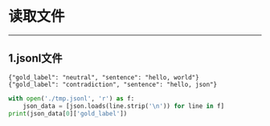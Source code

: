# 读取文件
---
## 1.jsonl文件
```jsonl
{"gold_label": "neutral", "sentence": "hello, world"}
{"gold_label": "contradiction", "sentence": "hello, json"}
```

```python
with open('./tmp.jsonl', 'r') as f:
    json_data = [json.loads(line.strip('\n')) for line in f]
print(json_data[0]['gold_label'])
```
